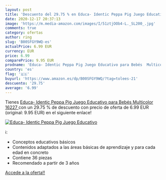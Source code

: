 ```yaml
---
layout: post
title: 'Descuento del 29.75 % en Educa- Identic Peppa Pig Juego Educativo'
date: 2020-12-17 20:37:13
image: 'https://m.media-amazon.com/images/I/51ztjOOb4-L._SL200_.jpg'
comments: true
category: ofertas
author: ring
slug: 'B00SFGY9WQ-es'
actualPrice: 6.99 EUR
currency: EUR
price: 6.99
comparePrice: 9.95 EUR
prodname: 'Educa- Identic Peppa Pig Juego Educativo para Bebés  Multicolor  16227 '
country: 'es'
flag: '🇪🇸'
buyurl: 'https://www.amazon.es/dp/B00SFGY9WQ/?tag=tolees-21'
descuento: '29.75'
average: '6.99'
---
```


Tienes [Educa- Identic Peppa Pig Juego Educativo para Bebés  Multicolor  16227 ](https://www.amazon.es/dp/B00SFGY9WQ/?tag=tolees-21) con un 29.75 % de descuento con precio de oferta de 6.99 EUR (original: 9.95 EUR) en el siguiente enlace!

[![Educa- Identic Peppa Pig Juego Educativo](https://m.media-amazon.com/images/I/51ztjOOb4-L._SL200_.jpg)](https://www.amazon.es/dp/B00SFGY9WQ/?tag=tolees-21)

ℹ️:

- Conceptos educativos básicos
- Contenidos adaptados a las áreas básicas de aprendizaje y para cada edad en concreto
- Contiene 36 piezas
- Recomendado a partir de 3 años

[Accede a la oferta!!](https://www.amazon.es/dp/B00SFGY9WQ/?tag=tolees-21)
